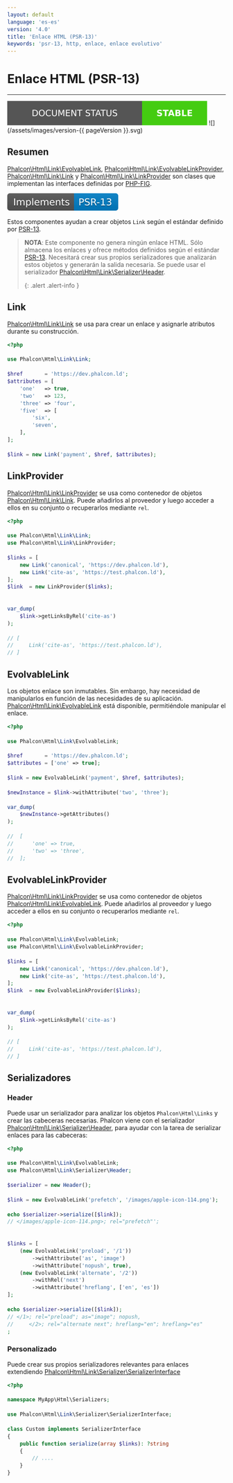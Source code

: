 ```yaml
---
layout: default
language: 'es-es'
version: '4.0'
title: 'Enlace HTML (PSR-13)'
keywords: 'psr-13, http, enlace, enlace evolutivo'
---
```


# Enlace HTML (PSR-13)
- - -
![](/assets/images/document-status-stable-success.svg) ![](/assets/images/version-{{ pageVersion }}.svg)

## Resumen
[Phalcon\Html\Link\EvolvableLink](api/phalcon_html#html-link-evolvablelink), [Phalcon\Html\Link\EvolvableLinkProvider](api/phalcon_html#html-link-evolvablelinkprovider), [Phalcon\Html\Link\Link](api/phalcon_html#html-link-link) y [Phalcon\Html\Link\LinkProvider](api/phalcon_html#html-link-linkprovider) son clases que implementan las interfaces definidas por [PHP-FIG](https://www.php-fig.org/).

![](/assets/images/implements-psr--13-blue.svg)

Estos componentes ayudan a crear objetos `Link` según el estándar definido por [PSR-13](https://www.php-fig.org/psr/psr-13/).

> **NOTA**: Este componente no genera ningún enlace HTML. Sólo almacena los enlaces y ofrece métodos definidos según el estándar [PSR-13](https://www.php-fig.org/psr/psr-13/). Necesitará crear sus propios serializadores que analizarán estos objetos y generarán la salida necesaria. Se puede usar el serializador [Phalcon\Html\Link\Serializer\Header](api/phalcon_html#html-link-serializer-header). 
> 
> {: .alert .alert-info }

## Link
[Phalcon\Html\Link\Link](api/phalcon_html#html-link-link) se usa para crear un enlace y asignarle atributos durante su construcción.

```php
<?php

use Phalcon\Html\Link\Link;

$href       = 'https://dev.phalcon.ld';
$attributes = [
    'one'   => true,
    'two'   => 123,
    'three' => 'four',
    'five'  => [
        'six',
        'seven',
    ],
];

$link = new Link('payment', $href, $attributes);
```

## LinkProvider
[Phalcon\Html\Link\LinkProvider](api/phalcon_html#html-link-linkprovider) se usa como contenedor de objetos [Phalcon\Html\Link\Link](api/phalcon_html#html-link-link). Puede añadirlos al proveedor y luego acceder a ellos en su conjunto o recuperarlos mediante `rel`.

```php
<?php

use Phalcon\Html\Link\Link;
use Phalcon\Html\Link\LinkProvider;

$links = [
    new Link('canonical', 'https://dev.phalcon.ld'),
    new Link('cite-as', 'https://test.phalcon.ld'),
];
$link  = new LinkProvider($links);


var_dump(
    $link->getLinksByRel('cite-as')
);

// [
//     Link('cite-as', 'https://test.phalcon.ld'),
// ]
```

## EvolvableLink
Los objetos enlace son inmutables. Sin embargo, hay necesidad de manipularlos en función de las necesidades de su aplicación. [Phalcon\Html\Link\EvolvableLink](api/phalcon_html#html-link-evolvablelink) está disponible, permitiéndole manipular el enlace.

```php
<?php

use Phalcon\Html\Link\EvolvableLink;

$href       = 'https://dev.phalcon.ld';
$attributes = ['one' => true];

$link = new EvolvableLink('payment', $href, $attributes);

$newInstance = $link->withAttribute('two', 'three');

var_dump(
    $newInstance->getAttributes()
);

//  [
//      'one' => true,
//      'two' => 'three',
//  ];
```

## EvolvableLinkProvider
[Phalcon\Html\Link\LinkProvider](api/phalcon_html#html-link-linkprovider) se usa como contenedor de objetos [Phalcon\Html\Link\EvolvableLink](api/phalcon_html#html-link-evolvablelink). Puede añadirlos al proveedor y luego acceder a ellos en su conjunto o recuperarlos mediante `rel`.

```php
<?php

use Phalcon\Html\Link\EvolvableLink;
use Phalcon\Html\Link\EvolvableLinkProvider;

$links = [
    new Link('canonical', 'https://dev.phalcon.ld'),
    new Link('cite-as', 'https://test.phalcon.ld'),
];
$link  = new EvolvableLinkProvider($links);


var_dump(
    $link->getLinksByRel('cite-as')
);

// [
//     Link('cite-as', 'https://test.phalcon.ld'),
// ]
```

## Serializadores
### Header
Puede usar un serializador para analizar los objetos `Phalcon\Html\Links` y crear las cabeceras necesarias. Phalcon viene con el serializador [Phalcon\Html\Link\Serializer\Header](api/phalcon_html#html-link-serializer-header), para ayudar con la tarea de serializar enlaces para las cabeceras:

```php
<?php

use Phalcon\Html\Link\EvolvableLink;
use Phalcon\Html\Link\Serializer\Header;

$serializer = new Header();

$link = new EvolvableLink('prefetch', '/images/apple-icon-114.png');

echo $serializer->serialize([$link]);
// </images/apple-icon-114.png>; rel="prefetch"';


$links = [
    (new EvolvableLink('preload', '/1'))
        ->withAttribute('as', 'image')
        ->withAttribute('nopush', true),
    (new EvolvableLink('alternate', '/2'))
        ->withRel('next')
        ->withAttribute('hreflang', ['en', 'es'])
];

echo $serializer->serialize([$link]);
// </1>; rel="preload"; as="image"; nopush,
//     </2>; rel="alternate next"; hreflang="en"; hreflang="es"
;
```

### Personalizado
Puede crear sus propios serializadores relevantes para enlaces extendiendo [Phalcon\Html\Link\Serializer\SerializerInterface](api/phalcon_html#html-link-serializer-serializerinterface)

```php
<?php

namespace MyApp\Html\Serializers;

use Phalcon\Html\Link\Serializer\SerializerInterface;

class Custom implements SerializerInterface 
{
    public function serialize(array $links): ?string
    {
        // ....
    }
}
```
